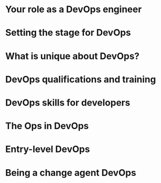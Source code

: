 # Your role as a DevOps engineer
# Setting the stage for DevOps
# What is unique about DevOps?
# DevOps qualifications and training
# DevOps skills for developers
# The Ops in DevOps
# Entry-level DevOps
# Being a change agent DevOps
